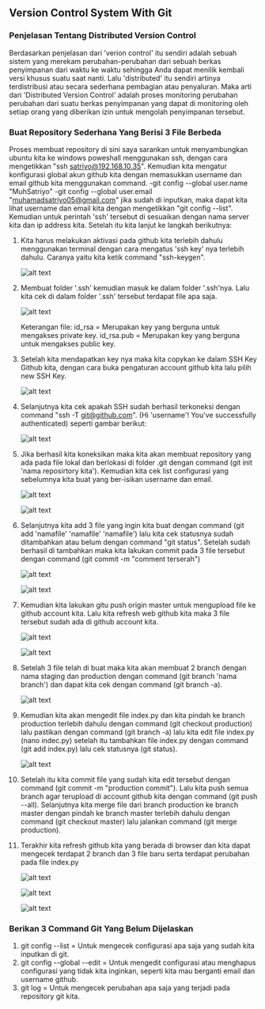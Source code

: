## Version Control System With Git

### Penjelasan Tentang Distributed Version Control
Berdasarkan penjelasan dari 'verion control' itu sendiri adalah sebuah sistem yang merekam perubahan-perubahan dari sebuah berkas penyimpanan dari waktu ke waktu sehingga Anda dapat menilik kembali versi khusus suatu saat nanti. Lalu 'distributed' itu sendiri artinya terdistribusi atau secara sederhana pembagian atau penyaluran.
Maka arti dari 'Distributed Version Control' adalah proses monitoring perubahan perubahan dari suatu berkas penyimpanan yang dapat di monitoring oleh setiap orang yang diberikan izin untuk mengolah penyimpanan tersebut.

### Buat Repository Sederhana Yang Berisi 3 File Berbeda
Proses membuat repository di sini saya sarankan untuk menyambungkan ubuntu kita ke windows poweshall menggunakan ssh, dengan cara mengetikkan "ssh satriyo@192.168.10.35". Kemudian kita mengatur konfigurasi global akun github kita dengan memasukkan username dan email github kita menggunakan command.
-git config --global user.name "MuhSatriyo"
-git config --global user.email "muhamadsatriyo05@gmail.com"
jika sudah di inputkan, maka dapat kita lihat username dan email kita dengan mengetikkan "git config --list".
Kemudian untuk perintah 'ssh' tersebut di sesuaikan dengan nama server kita dan ip address kita. Setelah itu kita lanjut ke langkah berikutnya:

1. Kita harus melakukan aktivasi pada github kita terlebih dahulu menggunakan terminal dengan cara mengatus 'ssh key' nya terlebih dahulu. Caranya yaitu kita ketik command "ssh-keygen".

   ![alt text](https://github.com/MuhSatriyo/devops17-dumbways--Muhammad-Satriyo-Yuwono-/blob/main/Second%20Week/Image/A2.png?raw=true)

2. Membuat folder '.ssh' kemudian masuk ke dalam folder '.ssh'nya. Lalu kita cek di dalam folder '.ssh' tersebut terdapat file apa saja.

   ![alt text](https://github.com/MuhSatriyo/devops17-dumbways--Muhammad-Satriyo-Yuwono-/blob/main/Second%20Week/Image/A3.png?raw=true)

   Keterangan file:
   id_rsa = Merupakan key yang berguna untuk mengakses private key.
   id_rsa.pub = Merupakan key yang berguna untuk mengakses public key.

3. Setelah kita mendapatkan key nya maka kita copykan ke dalam SSH Key Github kita, dengan cara buka pengaturan account github kita lalu pilih new SSH Key.

   ![alt text](https://github.com/MuhSatriyo/devops17-dumbways--Muhammad-Satriyo-Yuwono-/blob/main/Second%20Week/Image/A4.png?raw=true)

4. Selanjutnya kita cek apakah SSH sudah berhasil terkoneksi dengan command "ssh -T git@github.com". (Hi 'username'! You've successfully authenticated) seperti gambar berikut:

   ![alt text](https://github.com/MuhSatriyo/devops17-dumbways--Muhammad-Satriyo-Yuwono-/blob/main/Second%20Week/Image/A5.png?raw=true)

5. Jika berhasil kita koneksikan maka kita akan membuat repository yang ada pada file lokal dan berlokasi di folder .git dengan command (git init 'nama reposirtory kita'). Kemudian kita cek list configurasi yang sebelumnya kita buat yang ber-isikan username dan email.

   ![alt text](https://github.com/MuhSatriyo/devops17-dumbways--Muhammad-Satriyo-Yuwono-/blob/main/Second%20Week/Image/A6.png?raw=true)

   ![alt text](https://github.com/MuhSatriyo/devops17-dumbways--Muhammad-Satriyo-Yuwono-/blob/main/Second%20Week/Image/A7.png?raw=true)

6. Selanjutnya kita add 3 file yang ingin kita buat dengan command (git add 'namafile' 'namafile' 'namafile') lalu kita cek statusnya sudah ditambahkan atau belum dengan command "git status". Setelah sudah berhasil di tambahkan maka kita lakukan commit pada 3 file tersebut dengan command (git commit -m "comment terserah")

   ![alt text](https://github.com/MuhSatriyo/devops17-dumbways--Muhammad-Satriyo-Yuwono-/blob/main/Second%20Week/Image/A9.png?raw=true)

   ![alt text](https://github.com/MuhSatriyo/devops17-dumbways--Muhammad-Satriyo-Yuwono-/blob/main/Second%20Week/Image/A10.png?raw=true)

7. Kemudian kita lakukan gitu push origin master untuk mengupload file ke github account kita. Lalu kita refresh web github kita maka 3 file tersebut sudah ada di github account kita.

   ![alt text](https://github.com/MuhSatriyo/devops17-dumbways--Muhammad-Satriyo-Yuwono-/blob/main/Second%20Week/Image/A11.png?raw=true)

   ![alt text](https://github.com/MuhSatriyo/devops17-dumbways--Muhammad-Satriyo-Yuwono-/blob/main/Second%20Week/Image/A12.png?raw=true)

8. Setelah 3 file telah di buat maka kita akan membuat 2 branch dengan nama staging dan production dengan command (git branch 'nama branch') dan dapat kita cek dengan command (git branch -a).

   ![alt text](https://github.com/MuhSatriyo/devops17-dumbways--Muhammad-Satriyo-Yuwono-/blob/main/Second%20Week/Image/A13.png?raw=true)

9. Kemudian kita akan mengedit file index.py dan kita pindah ke branch production terlebih dahulu dengan command (git checkout production) lalu pastikan dengan command (git branch -a) lalu kita edit file index.py (nano indec.py) setelah itu tambahkan file index.py dengan command (git add index.py) lalu cek statusnya (git status).

   ![alt text](https://github.com/MuhSatriyo/devops17-dumbways--Muhammad-Satriyo-Yuwono-/blob/main/Second%20Week/Image/A14.png?raw=true)

10. Setelah itu kita commit file yang sudah kita edit tersebut dengan command (git commit -m "production commit"). Lalu kita push semua branch agar terupload di account github kita dengan command (git push --all). Selanjutnya kita merge file dari branch production ke branch master dengan pindah ke branch master terlebih dahulu dengan command (git checkout master) lalu jalankan command (git merge production).

11. Terakhir kita refresh github kita yang berada di browser dan kita dapat mengecek terdapat 2 branch dan 3 file baru serta terdapat perubahan pada file index.py

    ![alt text](https://github.com/MuhSatriyo/devops17-dumbways--Muhammad-Satriyo-Yuwono-/blob/main/Second%20Week/Image/A17.png?raw=true)

    ![alt text](https://github.com/MuhSatriyo/devops17-dumbways--Muhammad-Satriyo-Yuwono-/blob/main/Second%20Week/Image/A16.png?raw=true)

    ![alt text](https://github.com/MuhSatriyo/devops17-dumbways--Muhammad-Satriyo-Yuwono-/blob/main/Second%20Week/Image/A18.png?raw=true)

### Berikan 3 Command Git Yang Belum Dijelaskan
1. git config --list = Untuk mengecek configurasi apa saja yang sudah kita inputkan di git.
2. git config --global --edit = Untuk mengedit configurasi atau menghapus configurasi yang tidak kita inginkan, seperti kita mau berganti email dan username github.
3. git log = Untuk mengecek perubahan apa saja yang terjadi pada repository git kita.
